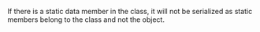 

If there is a static data member in the class, it will not be serialized as static members belong to the class and not the object.